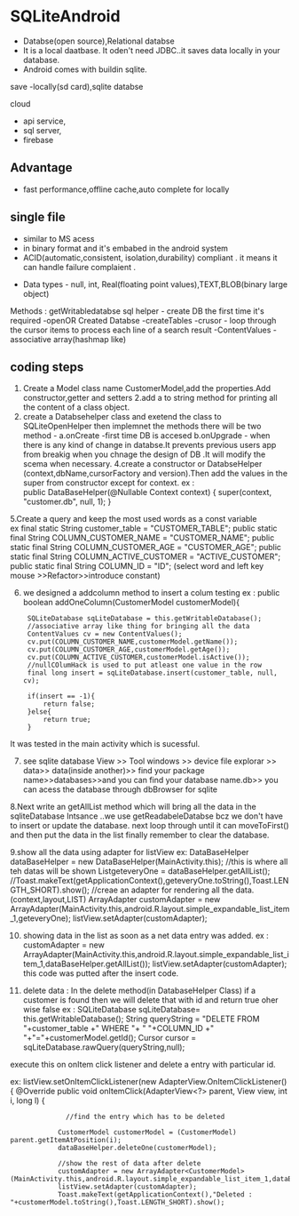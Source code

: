# SQLiteAndroid

* Databse(open source),Relational databse
* It is a local daatbase. It oden't need JDBC..it saves data locally in your database.
* Android comes with buildin sqlite.

save -locally(sd card),sqlite databse

cloud
* api service,
* sql server,
* firebase

## Advantage
* fast performance,offline cache,auto complete for locally

## single file
* similar to MS acess 
* in binary format and it's embabed in the android system
* ACID(automatic,consistent, isolation,durability) compliant . it means it can handle 
failure complaient .

- Data types - null, int, Real(floating point values),TEXT,BLOB(binary large object)


Methods : getWritabledatabse
sql helper - create DB the first time it's required
-openOR Created Databse
-createTables
-crusor - loop through the cursor items to process each line of a search 
result
-ContentValues - associative array(hashmap like)

## coding steps
1. Create a Model class name CustomerModel,add the properties.Add constructor,getter and setters
2.add a to string method for printing all the content of a class object.
3. create a Databsehelper class and exetend the class to SQLiteOpenHelper then implemnet the methods
there will be two method - a.onCreate -first time DB is accesed
 b.onUpgrade - when there is any kind of change in databse.It prevents previous users app from breakig when you chnage the design of DB
.It will modify the scema when necessary.
4.create a constructor or DatabseHelper (context,dbName,cursorFactory and version).Then add the values in
the super from constructor except for context.
ex :  
public DataBaseHelper(@Nullable Context context) {
        super(context, "customer.db", null, 1);
    }

5.Create a query and keep the most used words as a const variable  
ex final static String customer_table = "CUSTOMER_TABLE";
    public static final String COLUMN_CUSTOMER_NAME = "CUSTOMER_NAME";
    public static final String COLUMN_CUSTOMER_AGE = "CUSTOMER_AGE";
    public static final String COLUMN_ACTIVE_CUSTOMER = "ACTIVE_CUSTOMER";
    public static final String COLUMN_ID = "ID";
(select word and left key mouse >>Refactor>>introduce constant)

6. we designed a addcolumn method to insert a colum testing 
ex : public boolean addOneColumn(CustomerModel customerModel){

        SQLiteDatabase sqLiteDatabase = this.getWritableDatabase();
        //associative array like thing for bringing all the data
        ContentValues cv = new ContentValues();
        cv.put(COLUMN_CUSTOMER_NAME,customerModel.getName());
        cv.put(COLUMN_CUSTOMER_AGE,customerModel.getAge());
        cv.put(COLUMN_ACTIVE_CUSTOMER,customerModel.isActive());
        //nullCOlumHack is used to put atleast one value in the row
        final long insert = sqLiteDatabase.insert(customer_table, null, cv);

        if(insert == -1){
            return false;
        }else{
            return true;
        }
It was tested in the main activity which is sucessful.

7. see sqlite database View >> Tool windows >> device file explorar >> data>> data(inside another)>> find your package name>>databases>>and you can find your database name.db>>
you can acess the database through dbBrowser for sqlite

8.Next write an getAllList method which will bring all the data in the sqliteDatabase Intsance ..we use getReadabeleDatabse bcz we don't
have to insert or update the database. next loop through until it can moveToFirst() and then put the data in the list
finally remember to clear the database.

9.show all the data using adapter for listView
ex:
  DataBaseHelper dataBaseHelper = new DataBaseHelper(MainActivity.this);
                 //this is where all teh datas will be shown
                List<CustomerModel>geteveryOne = dataBaseHelper.getAllList();
                //Toast.makeText(getApplicationContext(),geteveryOne.toString(),Toast.LENGTH_SHORT).show();
                  //creae an adapter for rendering all the data.                 (context,layout,LIST)
                ArrayAdapter customAdapter = new ArrayAdapter<CustomerModel>(MainActivity.this,android.R.layout.simple_expandable_list_item_1,geteveryOne);
                listView.setAdapter(customAdapter);

10. showing data in the list as soon as a net data entry was added.
ex :  customAdapter = new ArrayAdapter<CustomerModel>(MainActivity.this,android.R.layout.simple_expandable_list_item_1,dataBaseHelper.getAllList());
        listView.setAdapter(customAdapter); this code was putted after the insert code.

11. delete data : In the delete method(in DatabaseHelper Class) if a customer is found then we will delete that with id and return true oher wise false
ex : SQLiteDatabase sqLiteDatabase= this.getWritableDatabase();
        String queryString = "DELETE FROM "+customer_table +" WHERE "+ " "+COLUMN_ID +" "+"="+customerModel.getId();
        Cursor cursor = sqLiteDatabase.rawQuery(queryString,null);

execute this on onItem click listener and delete a entry with particular id.

ex: listView.setOnItemClickListener(new AdapterView.OnItemClickListener() {
            @Override
            public void onItemClick(AdapterView<?> parent, View view, int i, long l) {

                  //find the entry which has to be deleted

                CustomerModel customerModel = (CustomerModel) parent.getItemAtPosition(i);
                dataBaseHelper.deleteOne(customerModel);

                //show the rest of data after delete
                customAdapter = new ArrayAdapter<CustomerModel>(MainActivity.this,android.R.layout.simple_expandable_list_item_1,dataBaseHelper.getAllList());
                listView.setAdapter(customAdapter);
                Toast.makeText(getApplicationContext(),"Deleted : "+customerModel.toString(),Toast.LENGTH_SHORT).show();

